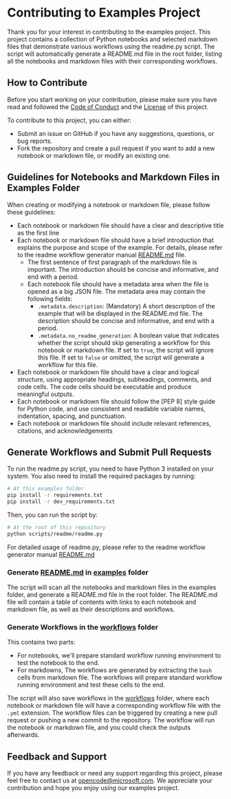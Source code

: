 # Contributing to Examples Project

Thank you for your interest in contributing to the examples project. This project contains a collection of Python notebooks and selected markdown files that demonstrate various workflows using the readme.py script. The script will automatically generate a README.md file in the root folder, listing all the notebooks and markdown files with their corresponding workflows.

## How to Contribute

Before you start working on your contribution, please make sure you have read and followed the [Code of Conduct](../CODE_OF_CONDUCT.md) and the [License](../LICENSE) of this project.

To contribute to this project, you can either:

- Submit an issue on GitHub if you have any suggestions, questions, or bug reports.
- Fork the repository and create a pull request if you want to add a new notebook or markdown file, or modify an existing one.

## Guidelines for Notebooks and Markdown Files in Examples Folder

When creating or modifying a notebook or markdown file, please follow these guidelines:

- Each notebook or markdown file should have a clear and descriptive title as the first line
- Each notebook or markdown file should have a brief introduction that explains the purpose and scope of the example. For details, please refer to the readme workflow generator manual [README.md](../scripts/readme/README.md) file.
  - The first sentence of first paragraph of the markdown file is important. The introduction should be concise and informative, and end with a period.
  - Each notebook file should have a metadata area when the file is opened as a big JSON file. The metadata area may contain the following fields:
    - `.metadata.description`: (Mandatory) A short description of the example that will be displayed in the README.md file. The description should be concise and informative, and end with a period.
    - `.metadata.no_readme_generation`: A boolean value that indicates whether the script should skip generating a workflow for this notebook or markdown file. If set to `true`, the script will ignore this file. If set to `false` or omitted, the script will generate a workflow for this file.
- Each notebook or markdown file should have a clear and logical structure, using appropriate headings, subheadings, comments, and code cells. The code cells should be executable and produce meaningful outputs.
- Each notebook or markdown file should follow the [PEP 8] style guide for Python code, and use consistent and readable variable names, indentation, spacing, and punctuation.
- Each notebook or markdown file should include relevant references, citations, and acknowledgements

## Generate Workflows and Submit Pull Requests

To run the readme.py script, you need to have Python 3 installed on your system. You also need to install the required packages by running:

```bash
# At this examples folder
pip install -r requirements.txt
pip install -r dev_requirements.txt
```

Then, you can run the script by:

```bash
# At the root of this repository
python scripts/readme/readme.py
```

For detailed usage of readme.py, please refer to the readme workflow generator manual [README.md](../scripts/readme/README.md) 

### Generate [README.md](./README.md) in [examples](./) folder

The script will scan all the notebooks and markdown files in the examples folder, and generate a README.md file in the root folder. The README.md file will contain a table of contents with links to each notebook and markdown file, as well as their descriptions and workflows.

### Generate Workflows in the [workflows](../.github/workflows/) folder

This contains two parts:
* For notebooks, we'll prepare standard workflow running environment to test the notebook to the end.
* For markdowns, The workflows are generated by extracting the `bash` cells from markdown file. The workflows will prepare standard workflow running environment and test these cells to the end.

The script will also save workflows in the [workflows](../.github/workflows/) folder, where each notebook or markdown file will have a corresponding workflow file with the `.yml` extension. The workflow files can be triggered by creating a new pull request or pushing a new commit to the repository. The workflow will run the notebook or markdown file, and you could check the outputs afterwards.

## Feedback and Support

If you have any feedback or need any support regarding this project, please feel free to contact us at [opencode@microsoft.com](mailto:opencode@microsoft.com). We appreciate your contribution and hope you enjoy using our examples project.